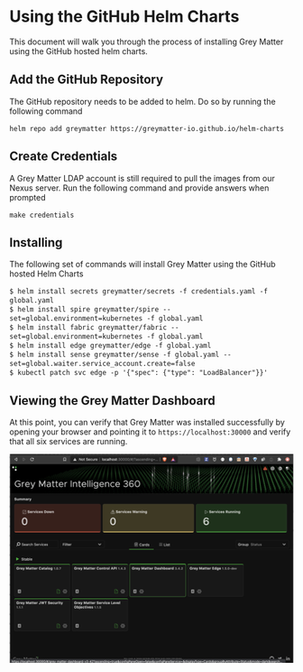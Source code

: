 # Using the GitHub Helm Charts

This document will walk you through the process of installing Grey Matter using the GitHub hosted helm charts.

## Add the GitHub Repository

The GitHub repository needs to be added to helm.  Do so by running the following command

```console
helm repo add greymatter https://greymatter-io.github.io/helm-charts
```

## Create Credentials

A Grey Matter LDAP account is still required to pull the images from our Nexus server. Run the following command and provide answers when prompted

```console
make credentials
```

## Installing

The following set of commands will install Grey Matter using the GitHub hosted Helm Charts

```console
$ helm install secrets greymatter/secrets -f credentials.yaml -f global.yaml
$ helm install spire greymatter/spire --set=global.environment=kubernetes -f global.yaml
$ helm install fabric greymatter/fabric --set=global.environment=kubernetes -f global.yaml
$ helm install edge greymatter/edge -f global.yaml
$ helm install sense greymatter/sense -f global.yaml --set=global.waiter.service_account.create=false
$ kubectl patch svc edge -p '{"spec": {"type": "LoadBalancer"}}'
```

## Viewing the Grey Matter Dashboard

At this point, you can verify that Grey Matter was installed successfully by opening your browser and pointing it to `https://localhost:30000` and verify that all six services are running.

![](img/dashboard.png)